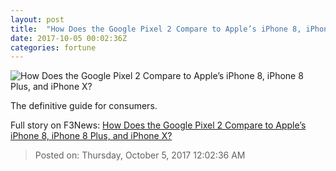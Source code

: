 ```yaml
---
layout: post
title:  "How Does the Google Pixel 2 Compare to Apple’s iPhone 8, iPhone 8 Plus, and iPhone X?"
date: 2017-10-05 00:02:36Z
categories: fortune
---
```


![How Does the Google Pixel 2 Compare to Apple’s iPhone 8, iPhone 8 Plus, and iPhone X?](https://fortunedotcom.files.wordpress.com/2017/10/applegoogle.jpg)

The definitive guide for consumers.


Full story on F3News: [How Does the Google Pixel 2 Compare to Apple’s iPhone 8, iPhone 8 Plus, and iPhone X?](http://www.f3nws.com/n/mRtfhH)

> Posted on: Thursday, October 5, 2017 12:02:36 AM
